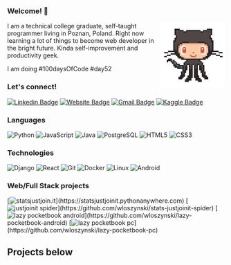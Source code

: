 ### Welcome! 👋
<img align='right' src='https://github.com/wloszynski/wloszynski/blob/master/octocat-anime.gif' width='150"'>

I am a technical college graduate, self-taught programmer living in Poznan, Poland. Right now learning a lot of things to become web developer in the bright future. Kinda self-improvement and productivity geek.

I am doing #100daysOfCode #day52

### Let's connect! ###

[![Linkedin Badge](https://img.shields.io/badge/-AdrianWloszynski-blue?style=flat-square&logo=Linkedin&logoColor=white&link=https://www.linkedin.com/in/wloszynski/)](https://www.linkedin.com/in/wloszynski/)
[![Website Badge](https://img.shields.io/badge/-adrianwloszynski.com-e34f26?style=flat-square&logo=HTML5&logoColor=white&link=https://adrianwloszynski.com/)](http://www.adrianwloszynski.com)
[![Gmail Badge](https://img.shields.io/badge/-adrian@wloszynski.pl-d14836?style=flat-square&logo=Gmail&logoColor=white&link=mailto:adrian@wloszynski.pl)](mailto:adrian@wloszynski.pl)
[![Kaggle Badge](https://img.shields.io/badge/-AdrianWloszynski-blue?style=flat-square&logo=Kaggle&logoColor=white&link=https://www.kaggle.com/adrianwloszynski/)](https://www.kaggle.com/adrianwloszynski/)

### Languages

![Python](https://img.shields.io/badge/-Python-fff?&logo=python)
![JavaScript](https://img.shields.io/badge/-JavaScript-fff?&logo=JavaScript&logoColor=ddc508)
![Java](https://img.shields.io/badge/-Java-fff?&logo=Java&logoColor=007396)
![PostgreSQL](https://img.shields.io/badge/-PostgreSQL-fff?&logo=PostgreSQL&logoColor=336791)
![HTML5](https://img.shields.io/badge/-HTML5-fff?&logo=HTML5)
![CSS3](https://img.shields.io/badge/-CSS3-fff?&logo=CSS3)


### Technologies

![Django](https://img.shields.io/badge/-Django-fff?&logo=Django)
![React](https://img.shields.io/badge/-React-fff?&logo=React)
![Git](https://img.shields.io/badge/-Git-fff?&logo=Git)
![Docker](https://img.shields.io/badge/-Docker-fff?&logo=Docker)
![Linux](https://img.shields.io/badge/-Linux-fff?&logo=linux&logoColor=000)
![Android](https://img.shields.io/badge/-Android-fff?&logo=Android)


### Web/Full Stack projects

[![statsjustjoin.it](https://img.shields.io/badge/-🧬statsjustjoin.it-fff?)](https://statsjustjoinit.pythonanywhere.com)
[![justjoinit spider](https://img.shields.io/badge/-🧬justjoinit_spider-fff?)](https://github.com/wloszynski/stats-justjoinit-spider)
[![lazy pocketbook android](https://img.shields.io/badge/-🧬lazypocketbook_android-fff?)](https://github.com/wloszynski/lazy-pocketbook-android)
[![lazy pocketbook pc](https://img.shields.io/badge/-🧬lazypocketbook_pc-fff?)](https://github.com/wloszynski/lazy-pocketbook-pc)


## Projects below
 

